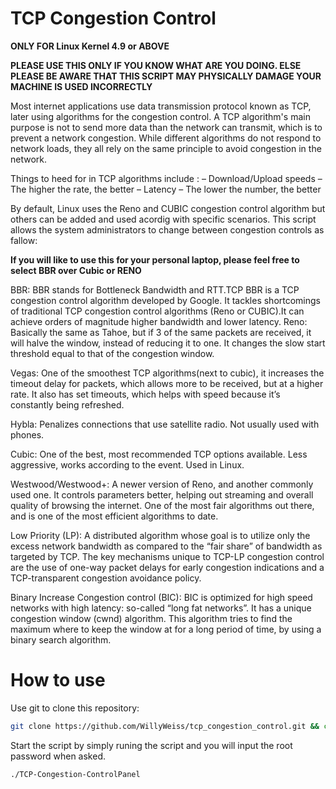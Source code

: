# TCP Congestion Control
**ONLY FOR Linux Kernel 4.9 or ABOVE**

**PLEASE USE THIS ONLY IF YOU KNOW WHAT ARE YOU DOING. ELSE PLEASE BE AWARE THAT THIS SCRIPT MAY PHYSICALLY DAMAGE YOUR MACHINE IS USED INCORRECTLY**

Most internet applications use data transmission protocol known as TCP, later using algorithms for the congestion control. A TCP algorithm's main purpose is not to send more data than the network can transmit, which is to prevent a network congestion. While different algorithms do not respond to network loads, they all rely on the same principle to avoid congestion in the network.

Things to heed for in TCP algorithms include :
– Download/Upload speeds – The higher the rate, the better
– Latency – The lower the number, the better

By default, Linux uses the Reno and CUBIC congestion control algorithm but others can be added and used acordig with specific scenarios. This script allows the system administrators to change between congestion controls as fallow:

**If you will like to use this for your personal laptop, please feel free to select BBR over Cubic or RENO**

BBR:
BBR stands for Bottleneck Bandwidth and RTT.TCP BBR is a TCP congestion control algorithm developed by Google. It tackles shortcomings of traditional TCP congestion control algorithms (Reno or CUBIC).It can achieve orders of magnitude higher bandwidth and lower latency.
Reno:
Basically the same as Tahoe, but if 3 of the same packets are received, it will halve the window, instead of reducing it to one. It changes the slow start threshold equal to that of the congestion window.

Vegas:
One of the smoothest TCP algorithms(next to cubic), it increases the timeout delay for packets, which allows more to be received, but at a higher rate. It also has set timeouts, which helps with speed because it’s constantly being refreshed.

Hybla:
Penalizes connections that use satellite radio. Not usually used with phones.

Cubic:
One of the best, most recommended TCP options available. Less aggressive, works according to the event. Used in Linux.

Westwood/Westwood+:
A newer version of Reno, and another commonly used one. It controls parameters better, helping out streaming and overall quality of browsing the internet. One of the most fair algorithms out there, and is one of the most efficient algorithms to date.

Low Priority (LP):
A distributed algorithm whose goal is to utilize only the excess network bandwidth as compared to the “fair share” of bandwidth as targeted by TCP. The key mechanisms unique to TCP-LP congestion control are the use of one-way packet delays for early congestion indications and a TCP-transparent congestion avoidance policy.

Binary Increase Congestion control (BIC):                                                                                         BIC is optimized for high speed networks with high latency: so-called “long fat networks”. It has a unique congestion window (cwnd) algorithm. This algorithm tries to find the maximum where to keep the window at for a long period of time, by using a binary search algorithm.
# How to use
Use git to clone this repository:
```sh
git clone https://github.com/WillyWeiss/tcp_congestion_control.git && cd tcp_congestion_control/ && sudo chmod +x TCP-Congestion-ControlPanel
```
Start the script by simply runing the script and you will input the root password when asked. 

```sh
./TCP-Congestion-ControlPanel
```

